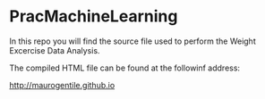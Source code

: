 PracMachineLearning
===================

In this repo you will find the source file used to perform the Weight Excercise Data Analysis.

The compiled HTML file can be found at the followinf address:


http://maurogentile.github.io
